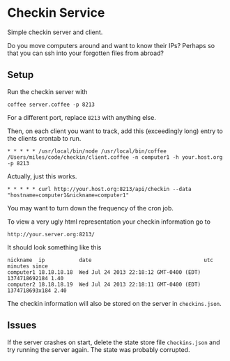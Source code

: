 Checkin Service
========

Simple checkin server and client.

Do you move computers around and want to know their IPs? Perhaps so that you can ssh into your forgotten files from abroad?

## Setup
Run the checkin server with

    coffee server.coffee -p 8213

For a different port, replace `8213` with anything else.

Then, on each client you want to track, add this (exceedingly long) entry to the clients crontab to run.

    * * * * * /usr/local/bin/node /usr/local/bin/coffee /Users/miles/code/checkin/client.coffee -n computer1 -h your.host.org -p 8213

Actually, just this works.

    * * * * * curl http://your.host.org:8213/api/checkin --data "hostname=computer1&nickname=computer1"

You may want to turn down the frequency of the cron job.

To view a very ugly html representation your checkin information go to

    http://your.server.org:8213/

It should look something like this

    nickname  ip           date                                    utc           minutes since
    computer1 18.18.18.18  Wed Jul 24 2013 22:18:12 GMT-0400 (EDT) 1374718692184 1.40
    computer2 18.18.18.19  Wed Jul 24 2013 22:18:11 GMT-0400 (EDT) 1374718693x184 2.40

The checkin information will also be stored on the server in `checkins.json`.


## Issues
If the server crashes on start, delete the state store file `checkins.json` and try running the server again. The state was probably corrupted.
